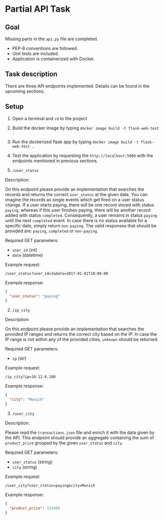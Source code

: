 # Partial API Task

## Goal

Missing parts in the `api.py` file are completed. 
- PEP-8 conventions are followed.
- Unit tests are included. 
- Application is containerized with Docker.



## Task description

There are three API endpoints implemented. Details can be found in the upcoming sections.


## Setup

1. Open a terminal and `cd` to the project
2. Build the docker image by typing
`docker image build -t flask-web-test .`
3. Run the dockerized flask app by typing
 `docker image build -t flask-web-test .`
4. Test the application by requesting the `http://localhost:5000` with the endpoints mentioned in previous sections.

1. `/user_status`

Description:

On this endpoint please provide an implementation that searches the records and
returns the correct `user_status` at the given date. You can imagine the
records as single events which get fired on a user status change. If a user
starts paying, there will be one record stored with status `paying`, whereas if
this user finishes paying, there will be another record added with status
`completed`. Consequently, a user remains in status `paying` until the next
`completed` event. In case there is no status available for a specific date,
simply return `non-paying`. The valid responses that should be provided are:
`paying`, `completed` or `non-paying`.

Required GET parameters:
- `user_id` (int)
- `date` (datetime)

Example request:

`/user_status?user_id=1&date=2017-01-01T10:00:00`

Example response:

```json
{
  "user_status": "paying"
}
```

2. `/ip_city`

Description:

On this endpoint please provide an implementation that searches the provided IP
ranges and returns the correct city based on the IP. In case the IP range is
not within any of the provided cities, `unknown` should be returned.

Required GET parameters:
- `ip` (str)

Example request:

`/ip_city?ip=10.12.0.100`

Example response:

```json
{
  "city": "Munich"
}
```

3. `/user_city`

Description:

Please read the `transactions.json` file and enrich it with the data given by
the API. This endpoint should provide an aggregate containing the
sum of `product_price` grouped by the given `user_status` and `city`.

Required GET parameters:
- `user_status` (string)
- `city` (string)

Example request:

`/user_city?user_status=paying&city=Munich`

Example response:

```json
{
  "product_price": 123456 
}
```


